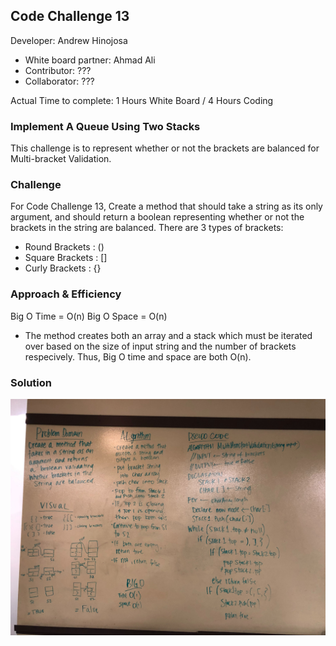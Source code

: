 ## Code Challenge 13

Developer: Andrew Hinojosa

- White board partner: Ahmad Ali
- Contributor: ???
- Collaborator: ???

Actual Time to complete: 1 Hours White Board / 4 Hours Coding

### Implement A Queue Using Two Stacks
This challenge is to represent whether or not the brackets are balanced for Multi-bracket Validation.

### Challenge
For Code Challenge 13, Create a method that should take a string as its only argument, and should return a boolean representing whether or not the brackets in the string are balanced. There are 3 types of brackets:
- Round Brackets : ()
- Square Brackets : []
- Curly Brackets : {}

### Approach & Efficiency
Big O Time = O(n)
Big O Space = O(n)
- The method creates both an array and a stack which must be iterated over based on the size of input string and the number of brackets respecively. Thus, Big O time and space are both O(n).

### Solution
![White Board 13](https://github.com/drewsview34/data-structures-and-algorithms/blob/master/codeChallenges/MultiBracketValidation13/multibracket.jpg)
